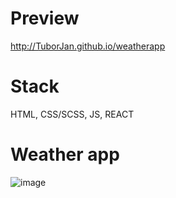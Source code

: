 # Preview
http://TuborJan.github.io/weatherapp

# Stack
HTML, CSS/SCSS, JS, REACT

# Weather app
![image](https://github.com/TuborJan/weatherapp/assets/115177349/01435fbf-ed2d-4137-ba9c-e90c8ef93d17)
